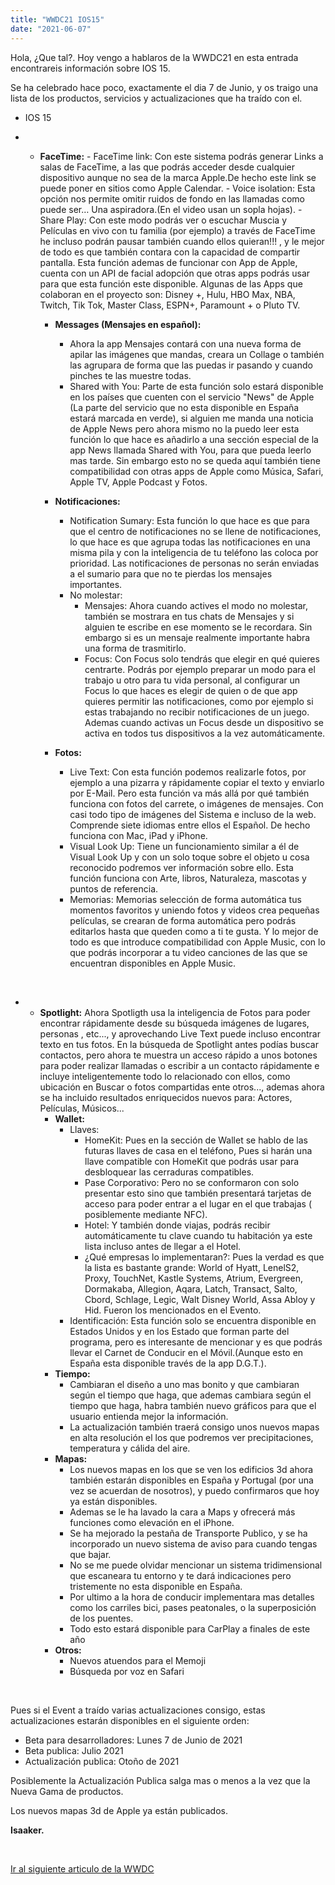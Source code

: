 ```yaml
---
title: "WWDC21 IOS15"
date: "2021-06-07"
---
```


Hola, ¿Que tal?. Hoy vengo a hablaros de la WWDC21 en esta entrada encontrareis información sobre IOS 15.

Se ha celebrado hace poco, exactamente el dia 7 de Junio, y os traigo una lista de los productos, servicios y actualizaciones que ha traído con el.

- IOS 15

- - **FaceTime:**
        - FaceTime link: Con este sistema podrás generar Links a salas de FaceTime, a las que podrás acceder desde cualquier dispositivo aunque no sea de la marca Apple.De hecho este link se puede poner en sitios como Apple Calendar.
        - Voice isolation: Esta opción nos permite omitir ruidos de fondo en las llamadas como puede ser… Una aspiradora.(En el video usan un sopla hojas).
        - Share Play: Con este modo podrás ver o escuchar Muscia y Películas en vivo con tu familia (por ejemplo) a través de FaceTime he incluso podrán pausar también cuando ellos quieran!!! , y le mejor de todo es que también contara con la capacidad de compartir pantalla. Esta función ademas de funcionar con App de Apple, cuenta con un API de facial adopción que otras apps podrás usar para que esta función este disponible. Algunas de las Apps que colaboran en el proyecto son: Disney +, Hulu, HBO Max, NBA, Twitch, Tik Tok, Master Class, ESPN+, Paramount + o Pluto TV.
    
    - **Messages (Mensajes en español):**
        - Ahora la app Mensajes contará con una nueva forma de apilar las imágenes que mandas, creara un Collage o también las agrupara de forma que las puedas ir pasando y cuando pinches te las muestre todas.
        - Shared with You: Parte de esta función solo estará disponible en los países que cuenten con el servicio "News" de Apple (La parte del servicio que no esta disponible en España estará marcada en verde), si alguien me manda una noticia de Apple News pero ahora mismo no la puedo leer esta función lo que hace es añadirlo a una sección especial de la app News llamada Shared with You, para que pueda leerlo mas tarde. Sin embargo esto no se queda aquí también tiene compatibilidad con otras apps de Apple como Música, Safari, Apple TV, Apple Podcast y Fotos.
    
    - **Notificaciones:**
        - Notification Sumary: Esta función lo que hace es que para que el centro de notificaciones no se llene de notificaciones, lo que hace es que agrupa todas las notificaciones en una misma pila y con la inteligencia de tu teléfono las coloca por prioridad. Las notificaciones de personas no serán enviadas a el sumario para que no te pierdas los mensajes importantes.
        - No molestar:
            - Mensajes: Ahora cuando actives el modo no molestar, también se mostrara en tus chats de Mensajes y si alguien te escribe en ese momento se le recordara. Sin embargo si es un mensaje realmente importante habra una forma de trasmitirlo.
            - Focus: Con Focus solo tendrás que elegir en qué quieres centrarte. Podrás por ejemplo preparar un modo para el trabajo u otro para tu vida personal, al configurar un Focus lo que haces es elegir de quien o de que app quieres permitir las notificaciones, como por ejemplo si estas trabajando no recibir notificaciones de un juego. Ademas cuando activas un Focus desde un dispositivo se activa en todos tus dispositivos a la vez automáticamente.
    
    - **Fotos:**
        - Live Text: Con esta función podemos realizarle fotos, por ejemplo a una pizarra y rápidamente copiar el texto y enviarlo por E-Mail. Pero esta función va más allá por qué también funciona con fotos del carrete, o imágenes de mensajes. Con casi todo tipo de imágenes del Sistema e incluso de la web. Comprende siete idiomas entre ellos el Español. De hecho funciona con Mac, iPad y iPhone.
        - Visual Look Up: Tiene un funcionamiento similar a él de Visual Look Up y con un solo toque sobre el objeto u cosa reconocido podremos ver información sobre ello. Esta función funciona con Arte, libros, Naturaleza, mascotas y puntos de referencia.
        - Memorias: Memorias selección de forma automática tus momentos favoritos y uniendo fotos y videos crea pequeñas películas, se crearan de forma automática pero podrás editarlos hasta que queden como a ti te gusta. Y lo mejor de todo es que introduce compatibilidad con Apple Music, con lo que podrás incorporar a tu video canciones de las que se encuentran disponibles en Apple Music.

 

- - **Spotlight:** Ahora Spotligth usa la inteligencia de Fotos para poder encontrar rápidamente desde su búsqueda imágenes de lugares, personas , etc..., y aprovechando Live Text puede incluso encontrar texto en tus fotos. En la búsqueda de Spotlight antes podías buscar contactos, pero ahora te muestra un acceso rápido a unos botones para poder realizar llamadas o escribir a un contacto rápidamente e incluye inteligentemente todo lo relacionado con ellos, como ubicación en Buscar o fotos compartidas ente otros..., ademas ahora se ha incluido resultados enriquecidos nuevos para: Actores, Películas, Músicos...
    - **Wallet:** 
        - Llaves:
            - HomeKit: Pues en la sección de Wallet se hablo de las futuras llaves de casa en el teléfono, Pues si harán una llave compatible con HomeKit que podrás usar para desbloquear las cerraduras compatibles.
            - Pase Corporativo: Pero no se conformaron con solo presentar esto sino que también presentará tarjetas de acceso para poder entrar a el lugar en el que trabajas ( posiblemente mediante NFC).
            - Hotel: Y también donde viajas, podrás recibir automáticamente tu clave cuando tu habitación ya este lista incluso antes de llegar a el Hotel.
            - ¿Qué empresas lo implementaran?: Pues la verdad es que la lista es bastante grande: World of Hyatt, LenelS2, Proxy, TouchNet, Kastle Systems, Atrium, Evergreen, Dormakaba, Allegion, Aqara, Latch, Transact, Salto, Cbord, Schlage, Legic, Walt Disney World, Assa Abloy y Hid. Fueron los mencionados en el Evento.
        - Identificación: Esta función solo se encuentra disponible en Estados Unidos y en los Estado que forman parte del programa, pero es interesante de mencionar y es que podrás llevar el Carnet de Conducir en el Móvil.(Aunque esto en España esta disponible través de la app D.G.T.).
    - **Tiempo:**
        - Cambiaran el diseño a uno mas bonito y que cambiaran según el tiempo que haga, que ademas cambiara según el tiempo que haga, habra también nuevo gráficos para que el usuario entienda mejor la información.
        - La actualización también traerá consigo unos nuevos mapas en alta resolución el los que podremos ver precipitaciones, temperatura y cálida del aire.
    - **Mapas:**
        - Los nuevos mapas en los que se ven los edificios 3d ahora también estarán disponibles en España y Portugal (por una vez se acuerdan de nosotros), y puedo confirmaros que hoy ya están disponibles.
        - Ademas se le ha lavado la cara a Maps y ofrecerá más funciones como elevación en el iPhone.
        - Se ha mejorado la pestaña de Transporte Publico, y se ha incorporado un nuevo sistema de aviso para cuando tengas que bajar.
        - No se me puede olvidar mencionar un sistema tridimensional que escaneara tu entorno y te dará indicaciones pero tristemente no esta disponible en España.
        - Por ultimo a la hora de conducir implementara mas detalles como los carriles bici, pases peatonales, o la superposición de los puentes.
        - Todo esto estará disponible para CarPlay a finales de este año
    - **Otros:**
        - Nuevos atuendos para el Memoji
        - Búsqueda por voz en Safari

 

Pues si el Event a traído varias actualizaciones consigo, estas actualizaciones estarán disponibles en el siguiente orden:

- Beta para desarrolladores: Lunes 7 de Junio de 2021
- Beta publica: Julio 2021
- Actualización publica: Otoño de 2021

Posiblemente la Actualización Publica salga mas o menos a la vez que la Nueva Gama de productos.

Los nuevos mapas 3d de Apple ya están publicados.

**Isaaker.**

 

[Ir al siguiente articulo de la WWDC](https://piscinadeentropia.es/wwdc-airpods/)
